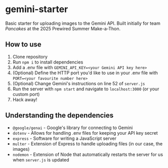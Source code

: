 # gemini-starter

Basic starter for uploading images to the Gemini API. Built initially for team *Pancakes* at the 2025 Prewired Summer Make-a-Thon.

## How to use

1. Clone repository
2. Run `npm i` to install dependencies
3. Add a .env file with `GEMINI_API_KEY=<your Gemini API key here>`
4. (Optional) Define the HTTP port you'd like to use in your .env file with `PORT=<your favourite number here>`
5. (Optional) Change Gemini's instructions on line 52 of `server.js`
6. Run the server with `npm start` and navigate to `localhost:3000` (or your custom port)
7. Hack away!

## Understanding the dependencies

* `@google/genai` - Google's library for connecting to Gemini
* `dotenv` - Allows for handling .env files for keeping your API key secret
* `express` - Software for writing a JavaScript server
* `multer` - Extension of Express to handle uploading files (in our case, the images)
* `nodemon` - Extension of Node that automatically restarts the server for us when `server.js` is updated
